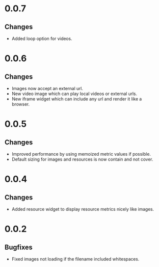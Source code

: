 # 0.0.7

## Changes

- Added loop option for videos.

# 0.0.6

## Changes

- Images now accept an external url.
- New video image which can play local videos or external urls.
- New iframe widget which can include any url and render it like a browser.

# 0.0.5

## Changes

- Improved performance by using memoized metric values if possible.
- Default sizing for images and resources is now contain and not cover.

# 0.0.4

## Changes

- Added resource widget to display resource metrics nicely like images.

# 0.0.2

## Bugfixes

- Fixed images not loading if the filename included whitespaces.
